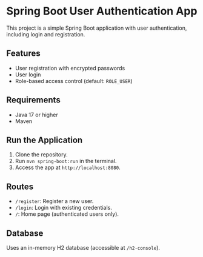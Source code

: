 # Spring Boot User Authentication App

This project is a simple Spring Boot application with user authentication, including login and registration.

## Features
- User registration with encrypted passwords
- User login
- Role-based access control (default: `ROLE_USER`)

## Requirements
- Java 17 or higher
- Maven

## Run the Application
1. Clone the repository.
2. Run `mvn spring-boot:run` in the terminal.
3. Access the app at `http://localhost:8080`.

## Routes
- `/register`: Register a new user.
- `/login`: Login with existing credentials.
- `/`: Home page (authenticated users only).

## Database
Uses an in-memory H2 database (accessible at `/h2-console`).
